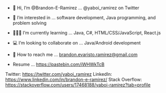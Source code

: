 - 🤝 Hi, I’m @Brandon-E-Ramirez ... @yaboi_ramirez on Twitter
- 👀 I’m interested in ... software development, Java programming, and problem solving
- 👨🏻‍💻 I’m currently learning ... Java, C#, HTML/CSS/JavaScript, React.js
- 💻 I’m looking to collaborate on ... Java/Android development
- 💌 How to reach me ... brandon.evaristo.ramirez@gmail.com

- Resume ... https://pastebin.com/iWHWkTcB

Twitter: https://twitter.com/yaboi_ramirez
LinkedIn: https://www.linkedin.com/in/brandon-e-ramirez/
Stack Overflow: https://stackoverflow.com/users/17468188/yaboi-ramirez?tab=profile

<!---![courage-the-cowardly-dog-coding](https://user-images.githubusercontent.com/32860080/166308722-86da7f0d-712a-4f8a-be4f-c6b0cf901526.gif width="40" height="40" )

Brandon-E-Ramirez/Brandon-E-Ramirez is a ✨ special ✨ repository because its `README.md` (this file) appears on your GitHub profile.
You can click the Preview link to take a look at your changes.
--->
   
